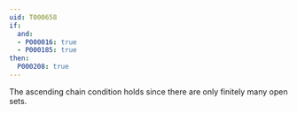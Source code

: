 ```yaml
---
uid: T000658
if:
  and:
  - P000016: true
  - P000185: true
then:
  P000208: true
---
```


The ascending chain condition holds since there are only finitely many open sets.
